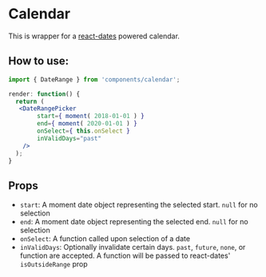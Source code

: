 Calendar
============

This is wrapper for a [react-dates](https://github.com/airbnb/react-dates) powered calendar.

## How to use:

```jsx
import { DateRange } from 'components/calendar';

render: function() {
  return (
   <DateRangePicker
		start={ moment( 2018-01-01 ) }
		end={ moment( 2020-01-01 ) }
		onSelect={ this.onSelect }
		inValidDays="past"
	/>
  );
}
```

## Props

* `start`: A moment date object representing the selected start. `null` for no selection
* `end`: A moment date object representing the selected end. `null` for no selection
* `onSelect`: A function called upon selection of a date
* `inValidDays`: Optionally invalidate certain days. `past`, `future`, `none`, or function are accepted. A function will be passed to react-dates' `isOutsideRange` prop
